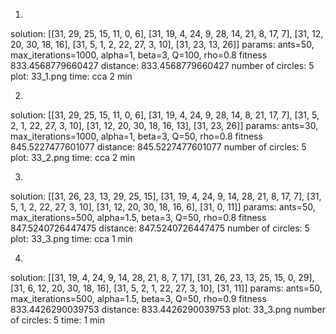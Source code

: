 1.
solution: [[31, 29, 25, 15, 11, 0, 6], [31, 19, 4, 24, 9, 28, 14, 21, 8, 17, 7], [31, 12, 20, 30, 18, 16], [31, 5, 1, 2, 22, 27, 3, 10], [31, 23, 13, 26]]
params: ants=50, max_iterations=1000, alpha=1, beta=3, Q=100, rho=0.8
fitness 833.4568779660427
distance:  833.4568779660427
 number of circles:  5
plot: 33_1.png
time: cca 2 min

2.
solution: [[31, 29, 25, 15, 11, 0, 6], [31, 19, 4, 24, 9, 28, 14, 8, 21, 17, 7], [31, 5, 2, 1, 22, 27, 3, 10], [31, 12, 20, 30, 18, 16, 13], [31, 23, 26]]
params: ants=30, max_iterations=1000, alpha=1, beta=3, Q=50, rho=0.8
fitness 845.5227477601077
distance:  845.5227477601077
number of circles:  5
plot: 33_2.png
time: cca 2 min

3.
solution: [[31, 26, 23, 13, 29, 25, 15], [31, 19, 4, 24, 9, 14, 28, 21, 8, 17, 7], [31, 5, 1, 2, 22, 27, 3, 10], [31, 12, 20, 30, 18, 16, 6], [31, 0, 11]]
params: ants=50, max_iterations=500, alpha=1.5, beta=3, Q=50, rho=0.8
fitness 847.5240726447475
distance:  847.5240726447475
number of circles:  5
plot: 33_3.png
time: cca 1 min

4.
solution: [[31, 19, 4, 24, 9, 14, 28, 21, 8, 7, 17], [31, 26, 23, 13, 25, 15, 0, 29], [31, 6, 12, 20, 30, 18, 16], [31, 5, 2, 1, 22, 27, 3, 10], [31, 11]]
params: ants=50, max_iterations=500, alpha=1.5, beta=3, Q=50, rho=0.9
fitness 833.4426290039753
distance:  833.4426290039753
plot: 33_3.png
number of circles:  5
time: 1 min








